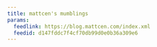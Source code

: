 ```yaml
---
title: mattcen's mumblings
params:
  feedlink: https://blog.mattcen.com/index.xml
  feedid: d147fddc7f4cf70db99d0e0b36a309e6
---
```

